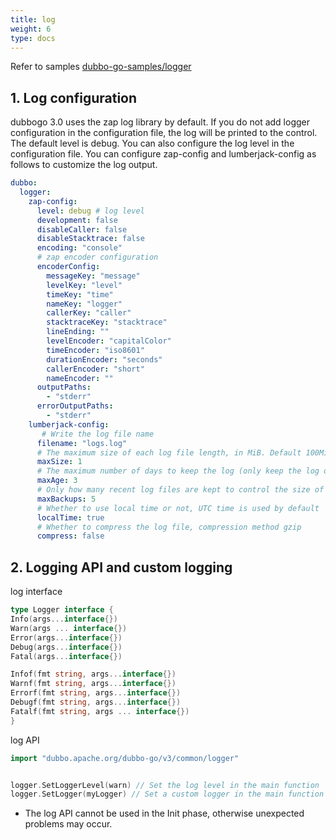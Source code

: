 ```yaml
---
title: log
weight: 6
type: docs
---
```


Refer to samples [dubbo-go-samples/logger](https://github.com/apache/dubbo-go-samples/tree/f7febed9d686cb940ea55d34b5baa567d7574a44/logger)

## 1. Log configuration

dubbogo 3.0 uses the zap log library by default. If you do not add logger configuration in the configuration file, the log will be printed to the control. The default level is debug. You can also configure the log level in the configuration file. You can configure zap-config and lumberjack-config as follows to customize the log output.

```yaml
dubbo:
  logger:
    zap-config:
      level: debug # log level
      development: false
      disableCaller: false
      disableStacktrace: false
      encoding: "console"
      # zap encoder configuration
      encoderConfig:
        messageKey: "message"
        levelKey: "level"
        timeKey: "time"
        nameKey: "logger"
        callerKey: "caller"
        stacktraceKey: "stacktrace"
        lineEnding: ""
        levelEncoder: "capitalColor"
        timeEncoder: "iso8601"
        durationEncoder: "seconds"
        callerEncoder: "short"
        nameEncoder: ""
      outputPaths:
        - "stderr"
      errorOutputPaths:
        - "stderr"
    lumberjack-config:
       # Write the log file name
      filename: "logs.log"
      # The maximum size of each log file length, in MiB. Default 100MiB
      maxSize: 1
      # The maximum number of days to keep the log (only keep the log of the last few days)
      maxAge: 3
      # Only how many recent log files are kept to control the size of the total log of the program
      maxBackups: 5
      # Whether to use local time or not, UTC time is used by default
      localTime: true
      # Whether to compress the log file, compression method gzip
      compress: false
```

## 2. Logging API and custom logging

log interface

```go
type Logger interface {
Info(args...interface{})
Warn(args ... interface{})
Error(args...interface{})
Debug(args...interface{})
Fatal(args...interface{})

Infof(fmt string, args...interface{})
Warnf(fmt string, args...interface{})
Errorf(fmt string, args...interface{})
Debugf(fmt string, args...interface{})
Fatalf(fmt string, args ... interface{})
}
```

log API

```go
import "dubbo.apache.org/dubbo-go/v3/common/logger"


logger.SetLoggerLevel(warn) // Set the log level in the main function
logger.SetLogger(myLogger) // Set a custom logger in the main function
```

- The log API cannot be used in the Init phase, otherwise unexpected problems may occur.
